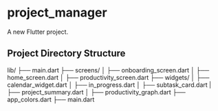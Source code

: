 # project_manager

A new Flutter project.

## Project Directory Structure

lib/
├── main.dart
├── screens/
│   ├── onboarding_screen.dart
│   ├── home_screen.dart
│   ├── productivity_screen.dart
├── widgets/
│   ├── calendar_widget.dart
│   ├── in_progress.dart
│   ├── subtask_card.dart
|   ├── project_summary.dart
│   ├── productivity_graph.dart
├── app_colors.dart
├── main.dart
